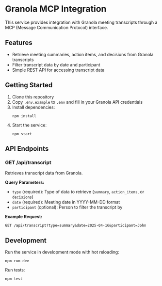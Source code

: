 # Granola MCP Integration

This service provides integration with Granola meeting transcripts through a MCP (Message Communication Protocol) interface.

## Features

- Retrieve meeting summaries, action items, and decisions from Granola transcripts
- Filter transcript data by date and participant
- Simple REST API for accessing transcript data

## Getting Started

1. Clone this repository
2. Copy `.env.example` to `.env` and fill in your Granola API credentials
3. Install dependencies:
   ```
   npm install
   ```
4. Start the service:
   ```
   npm start
   ```

## API Endpoints

### GET /api/transcript

Retrieves transcript data from Granola.

**Query Parameters:**

- `type` (required): Type of data to retrieve (`summary`, `action_items`, or `decisions`)
- `date` (required): Meeting date in YYYY-MM-DD format
- `participant` (optional): Person to filter the transcript by

**Example Request:**

```
GET /api/transcript?type=summary&date=2025-04-16&participant=John
```

## Development

Run the service in development mode with hot reloading:

```
npm run dev
```

Run tests:

```
npm test
```
